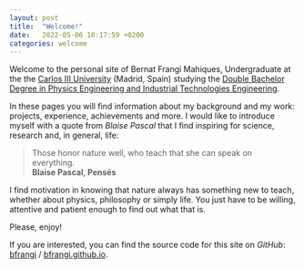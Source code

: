```yaml
---
layout: post
title:  "Welcome!"
date:   2022-05-06 10:17:59 +0200
categories: welcome
---
```

Welcome to the personal site of Bernat Frangi Mahiques, Undergraduate at the the [Carlos III University](https://www.uc3m.es/Home) (Madrid, Spain) studying the [Double Bachelor Degree in Physics Engineering and Industrial Technologies Engineering](https://www.uc3m.es/bachelor-degree/physics-industrial).

In these pages you will find information about my background and my work: projects, experience, achievements and more. I would like to introduce myself with a quote from *Blaise Pascal* that I find inspiring for science, research and, in general, life:

> Those honor nature well, who teach that she can speak on everything.\
> **Blaise Pascal, Pensés** 

I find motivation in knowing that nature always has something new to teach, whether about physics, philosophy or simply life. You just have to be willing, attentive and patient enough to find out what that is.

Please, enjoy!

If you are interested, you can find the source code for this site on *GitHub*: [bfrangi](https://github.com/bfrangi) / [bfrangi.github.io](https://github.com/bfrangi/bfrangi.github.io).

